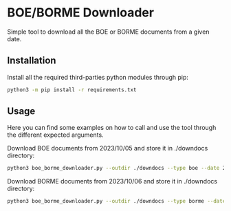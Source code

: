 # BOE/BORME Downloader

Simple tool to download all the BOE or BORME documents from a given date.

## Installation

Install all the required third-parties python modules through pip:

```bash
python3 -m pip install -r requirements.txt
```

## Usage

Here you can find some examples on how to call and use the tool through the different expected arguments.

Download BOE documents from 2023/10/05 and store it in ./downdocs directory:

```bash
python3 boe_borme_downloader.py --outdir ./downdocs --type boe --date 20231005
```

Download BORME documents from 2023/10/06 and store it in ./downdocs directory:

```bash
python3 boe_borme_downloader.py --outdir ./downdocs --type borme --date 20231006
```
